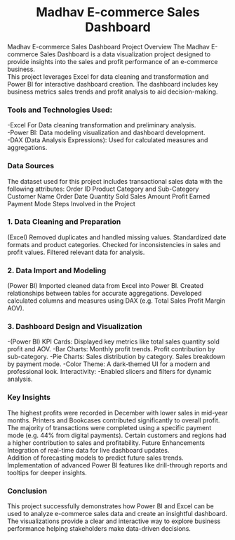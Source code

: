 <h1 align="center" id="title">Madhav E-commerce Sales Dashboard</h1>

<p id="description">Madhav E-commerce Sales Dashboard Project Overview The Madhav E-commerce Sales Dashboard is a data visualization project designed to provide insights into the sales and profit performance of an e-commerce business. <br>
This project leverages Excel for data cleaning and transformation and Power BI for interactive dashboard creation. The dashboard includes key business metrics sales trends and profit analysis to aid decision-making. 
<br><h3>Tools and Technologies Used: </h3>
 -Excel For Data cleaning transformation and preliminary analysis.<br>
 -Power BI: Data modeling visualization and dashboard development.<br> 
 -DAX (Data Analysis Expressions): Used for calculated measures and aggregations. 
<br>
<h3>Data Sources </h3>The dataset used for this project includes transactional sales data with the following attributes: Order ID Product Category and Sub-Category Customer Name Order Date Quantity Sold Sales Amount Profit Earned Payment Mode Steps Involved in the Project<br>
<h3> 1. Data Cleaning and Preparation</h3> (Excel) Removed duplicates and handled missing values. Standardized date formats and product categories. Checked for inconsistencies in sales and profit values. Filtered relevant data for analysis.<br> 
<h3>2. Data Import and Modeling </h3>(Power BI) Imported cleaned data from Excel into Power BI. Created relationships between tables for accurate aggregations. Developed calculated columns and measures using DAX (e.g. Total Sales Profit Margin AOV). 
<br><h3>3. Dashboard Design and Visualization</h3> 
-(Power BI) KPI Cards: Displayed key metrics like total sales quantity sold profit and AOV. 
-Bar Charts: Monthly profit trends. Profit contribution by sub-category. 
-Pie Charts: Sales distribution by category. Sales breakdown by payment mode. 
-Color Theme: A dark-themed UI for a modern and professional look. Interactivity: 
-Enabled slicers and filters for dynamic analysis. <br>
<h3>Key Insights</h3> 
The highest profits were recorded in December with lower sales in mid-year months. Printers and Bookcases contributed significantly to overall profit. 
<br>The majority of transactions were completed using a specific payment mode (e.g. 44% from digital payments). Certain customers and regions had a higher contribution to sales and profitability. Future Enhancements Integration of real-time data for live dashboard updates.
 <br>Addition of forecasting models to predict future sales trends. Implementation of advanced Power BI features like drill-through reports and tooltips for deeper insights.
<br><h3> Conclusion</h3> This project successfully demonstrates how Power BI and Excel can be used to analyze e-commerce sales data and create an insightful dashboard. 
<br>The visualizations provide a clear and interactive way to explore business performance helping stakeholders make data-driven decisions.</p>
